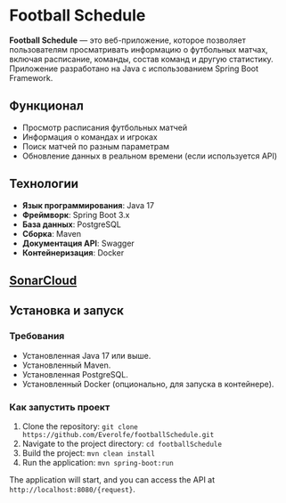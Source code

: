 # Football Schedule

**Football Schedule** — это веб-приложение, которое позволяет пользователям просматривать информацию о футбольных матчах, включая расписание, команды, состав команд и другую статистику. Приложение разработано на Java с использованием Spring Boot Framework.

##  Функционал

-  Просмотр расписания футбольных матчей
-  Информация о командах и игроках
-  Поиск матчей по разным параметрам
-  Обновление данных в реальном времени (если используется API)

##  Технологии

- **Язык программирования**: Java 17
- **Фреймворк**: Spring Boot 3.x
- **База данных**: PostgreSQL
- **Сборка**: Maven
- **Документация API**: Swagger
- **Контейнеризация**: Docker

## [SonarCloud](https://sonarcloud.io/project/overview?id=Everolfe_footballSchedule)

##  Установка и запуск

### Требования

- Установленная Java 17 или выше.
- Установленный Maven.
- Установленная PostgreSQL.
- Установленный Docker (опционально, для запуска в контейнере).

### Как запустить проект
1. Clone the repository: `git clone https://github.com/Everolfe/footballSchedule.git`
2. Navigate to the project directory: `cd footballSchedule`
3. Build the project: `mvn clean install`
4. Run the application: `mvn spring-boot:run`

The application will start, and you can access the API at `http://localhost:8080/{request}`.
